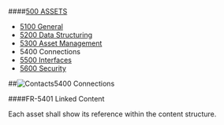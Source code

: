 ####[500 ASSETS](https://github.com/massiveart/sulu-docs/tree/master/system-requirements/500-assets "500 ASSETS")

* [5100 General](https://github.com/massiveart/sulu-docs/tree/master/system-requirements/500-assets/5100_general.md "1100 General")
* [5200 Data Structuring](https://github.com/massiveart/sulu-docs/tree/master/system-requirements/500-assets/5200_data-structuring.md "5200 Meta Information Management")
* [5300 Asset Management](https://github.com/massiveart/sulu-docs/tree/master/system-requirements/500-assets/5300_asset-management.md "5300 Asset Management")
* 5400 Connections
* [5500 Interfaces](https://github.com/massiveart/sulu-docs/tree/master/system-requirements/500-assets/5500_interfaces.md "5500 Interfaces")
* [5600 Security](https://github.com/massiveart/sulu-docs/tree/master/system-requirements/500-assets/5600_security.md "5600 Security")

##![Contacts](https://raw.github.com/massiveart/sulu-docs/master/system-requirements/images/assets.png)5400 Connections

####FR-5401 Linked Content

Each asset shall show its reference within the content structure.